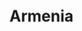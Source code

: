 ---
title: "Armenia"
url: /ciudad-autonoma-de-buenos-aires/armenia-avenida-raul-scalabrini-ortiz/
shop: panadería
---